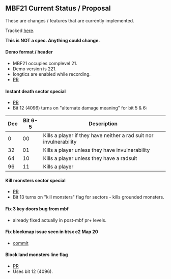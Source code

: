 ## MBF21 Current Status / Proposal

These are changes / features that are currently implemented.

Tracked [here](https://trello.com/b/qyrnGsFs/mbf21).

**This is NOT a spec. Anything could change.**

#### Demo format / header
- MBF21 occupies complevel 21.
- Demo version is 221.
- longtics are enabled while recording.
- [PR](https://github.com/kraflab/dsda-doom/pull/16)

#### Instant death sector special
- [PR](https://github.com/kraflab/dsda-doom/pull/17)
- Bit 12 (4096) turns on "alternate damage meaning" for bit 5 & 6:

| Dec | Bit 6-5 | Description                                                        |
|-----|---------|--------------------------------------------------------------------|
| 0   | 00      | Kills a player if they have neither a rad suit nor invulnerability |
| 32  | 01      | Kills a player unless they have invulnerability                    |
| 64  | 10      | Kills a player unless they have a radsuit                          |
| 96  | 11      | Kills a player                                                     |

#### Kill monsters sector special
- [PR](https://github.com/kraflab/dsda-doom/pull/18)
- Bit 13 turns on "kill monsters" flag for sectors - kills grounded monsters.

#### Fix 3 key doors bug from mbf
- already fixed actually in post-mbf pr+ levels.

#### Fix blockmap issue seen in btsx e2 Map 20
- [commit](https://github.com/kraflab/dsda-doom/commit/c31040e0df9c2bc0c865d84bd496840f8123984a)

#### Block land monsters line flag
- [PR](https://github.com/kraflab/dsda-doom/pull/19)
- Uses bit 12 (4096).
